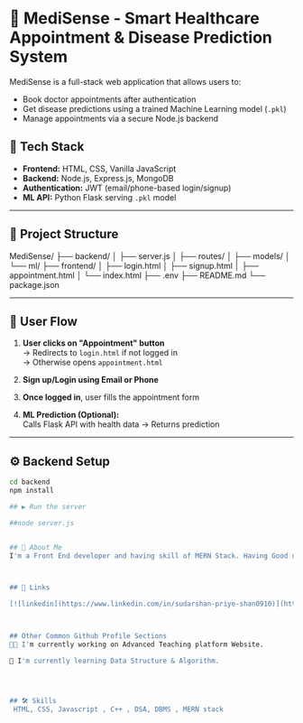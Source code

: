 # 🏥 MediSense - Smart Healthcare Appointment & Disease Prediction System

MediSense is a full-stack web application that allows users to:
- Book doctor appointments after authentication
- Get disease predictions using a trained Machine Learning model (`.pkl`)
- Manage appointments via a secure Node.js backend

## 🚀 Tech Stack

- **Frontend:** HTML, CSS, Vanilla JavaScript
- **Backend:** Node.js, Express.js, MongoDB
- **Authentication:** JWT (email/phone-based login/signup)
- **ML API:** Python Flask serving `.pkl` model

---

## 📁 Project Structure

MediSense/
├── backend/
│ ├── server.js
│ ├── routes/
│ ├── models/
│ └── ml/
├── frontend/
│ ├── login.html
│ ├── signup.html
│ ├── appointment.html
│ └── index.html
├── .env
├── README.md
└── package.json



---

## 🔐 User Flow

1. **User clicks on "Appointment" button**  
   → Redirects to `login.html` if not logged in  
   → Otherwise opens `appointment.html`

2. **Sign up/Login using Email or Phone**

3. **Once logged in**, user fills the appointment form

4. **ML Prediction (Optional):**  
   Calls Flask API with health data → Returns prediction

---

## ⚙️ Backend Setup

```bash
cd backend
npm install

## ▶️ Run the server

##node server.js


## 🚀 About Me
I'm a Front End developer and having skill of MERN Stack. Having Good understanding of Data Structure and Algorithm and Proficient in C++. 



## 🔗 Links

[![linkedin](https://www.linkedin.com/in/sudarshan-priye-shan0910)](https://www.linkedin.com/)



## Other Common Github Profile Sections
👩‍💻 I'm currently working on Advanced Teaching platform Website.

🧠 I'm currently learning Data Structure & Algorithm.




## 🛠 Skills
 HTML, CSS, Javascript , C++ , DSA, DBMS , MERN stack


